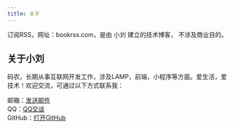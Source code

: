 ```yaml
---
title: 关于
---
```


订阅RSS，网址：bookrss.com，是由 小刘 建立的技术博客， 不涉及商业目的。

## 关于小刘

码农，长期从事互联网开发工作，涉及LAMP，前端，小程序等方面。爱生活，爱技术！欢迎交流，可通过以下方式联系我：

邮箱：[发送邮件](http://mail.qq.com/cgi-bin/qm_share?t=qm_mailme&amp;email=kf3r5qOj0eDgv-L_-A)   
QQ：[QQ交谈](http://wpa.qq.com/msgrd?v=3&amp;uin=506892568&amp;site=qq&amp;menu=yes)      
GitHub：[打开GitHub](https://github.com/awei922)    
 